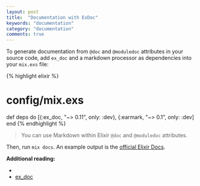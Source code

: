 ```yaml
---
layout: post
title:  "Documentation with ExDoc"
keywords: "documentation"
category: "documentation"
comments: true
---
```


To generate documentation from `@doc` and `@moduledoc` attributes in your source code, add `ex_doc` and a markdown processor as dependencies into your `mix.exs` file: 

{% highlight elixir %}
# config/mix.exs

def deps do
  [{:ex_doc, "~> 0.11", only: :dev},
   {:earmark, "~> 0.1", only: :dev]
end
{% endhighlight %}

> You can use Markdown within Elixir `@doc` and `@moduledoc` attributes.

Then, run `mix docs`. 
An example output is the [official Elixir Docs](http://elixir-lang.org/docs/stable/elixir/).



**Additional reading:**

- []()
- [ex_doc](https://github.com/elixir-lang/ex_doc)